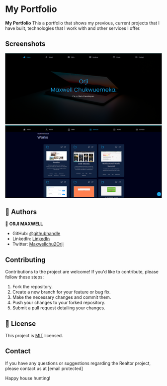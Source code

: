 # My Portfolio

**My Portfolio** This a portfolio that shows my previous, current projects that I have built, technologies that I work with and other services I offer.


## Screenshots
![Project Screenshot](./public/portfolio-1-image.png)
![Project Screenshot](./public/Portfolio-2-%20image.png)

<!-- ##

<br/>
💻 Getting Started

### Prerequisites


## Installation

To run the Portfolio app locally, follow these steps:

1. Clone the repository:

    ```bash
    git clone https://github.com/Maxwell011/my-new-portfolio.git
    ```

2. Navigate to the project directory:

    ```bash
    cd my-new-portfoli
    ```

3. Install the dependencies:

    ```bash
    npm install
    ```

4. Start the development server:

    ```bash
    npm run dev
    ```

5. Open your web browser and visit http://localhost:3000 to access the my-new-portfoli app.

## Technologies Used

- **Front-end:**

<!-- -->

## 👥 Authors <a name="authors"></a>

👤 **ORJI MAXWELL**

 - GitHub: [@githubhandle](https://github.com/Maxwell011)
- LinkedIn: [LinkedIn](https://www.linkedin.com/in/chukwuemeka-maxwell/)
- Twitter: [Maxwellchu2Orji](https://Maxwellchu2Orji)

## Contributing

Contributions to the project are welcome! If you'd like to contribute, please follow these steps:

1. Fork the repository.
2. Create a new branch for your feature or bug fix.
3. Make the necessary changes and commit them.
4. Push your changes to your forked repository.
5. Submit a pull request detailing your changes.

<!-- LICENSE -->

## 📝 License <a name="license"></a>

This project is [MIT](./MIT.md) licensed.

## Contact

If you have any questions or suggestions regarding the Realtor project, please contact us at [email protected]

Happy house hunting!
